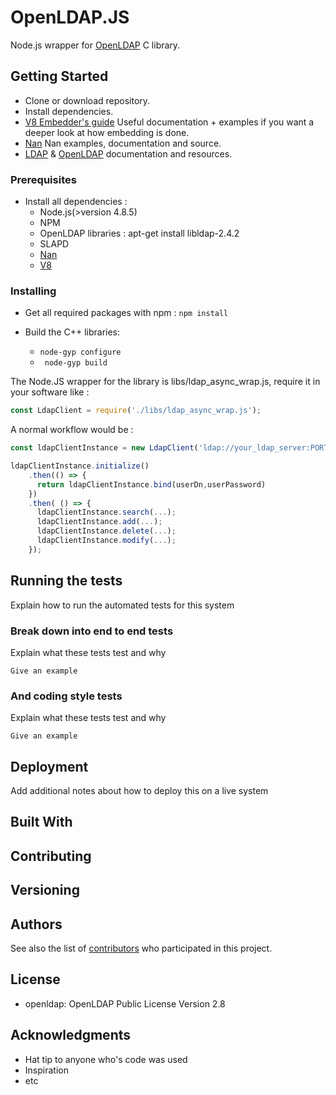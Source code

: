 # OpenLDAP.JS

Node.js wrapper for [OpenLDAP](https://github.com/openldap/openldap) C library.

## Getting Started

* Clone or download repository.
* Install dependencies.
* [V8 Embedder's guide](https://github.com/v8/v8/wiki/Embedder's-Guide) Useful documentation + examples if you want a deeper look at how    embedding is done.
* [Nan](https://github.com/nodejs/nan) Nan examples, documentation and source.
* [LDAP](https://www.ldap.com) & [OpenLDAP](http://www.openldap.org/) documentation and resources.


### Prerequisites

* Install all dependencies :
  * Node.js(>version 4.8.5)
  * NPM
  * OpenLDAP libraries : apt-get install libldap-2.4.2
  * SLAPD
  * [Nan](https://github.com/nodejs/nan)
  * [V8](https://github.com/v8/v8) 


### Installing

* Get all required packages with npm :
  ``` npm install ```

* Build the C++ libraries:
    * ```node-gyp configure```
    * ``` node-gyp build```

The Node.JS wrapper for the library is libs/ldap_async_wrap.js, require it in your software like :
```javascript
const LdapClient = require('./libs/ldap_async_wrap.js');
```

A normal workflow would be :
```javascript
const ldapClientInstance = new LdapClient('ldap://your_ldap_server:PORT');

ldapClientInstance.initialize()
    .then(() => {
      return ldapClientInstance.bind(userDn,userPassword)
    })
    .then( () => {
      ldapClientInstance.search(...);
      ldapClientInstance.add(...);
      ldapClientInstance.delete(...);
      ldapClientInstance.modify(...);
    });
```





## Running the tests

Explain how to run the automated tests for this system

### Break down into end to end tests

Explain what these tests test and why

```
Give an example
```

### And coding style tests

Explain what these tests test and why

```
Give an example
```

## Deployment

Add additional notes about how to deploy this on a live system

## Built With



## Contributing



## Versioning



## Authors


See also the list of [contributors](https://github.com/hufsm/openldapjs/graphs/contributors) who participated in this project.

## License

- openldap:   OpenLDAP Public License Version 2.8

## Acknowledgments

* Hat tip to anyone who's code was used
* Inspiration
* etc


